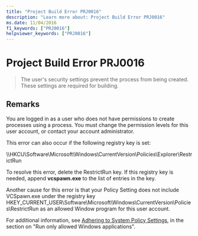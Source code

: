 ```yaml
---
title: "Project Build Error PRJ0016"
description: "Learn more about: Project Build Error PRJ0016"
ms.date: 11/04/2016
f1_keywords: ["PRJ0016"]
helpviewer_keywords: ["PRJ0016"]
---
```

# Project Build Error PRJ0016

> The user's security settings prevent the process from being created. These settings are required for building.

## Remarks

You are logged in as a user who does not have permissions to create processes using a process. You must change the permission levels for this user account, or contact your account administrator.

This error can also occur if the following registry key is set:

\\\HKCU\Software\Microsoft\Windows\CurrentVersion\Policies\Explorer\RestrictRun

To resolve this error, delete the RestrictRun key. If this registry key is needed, append **vcspawn.exe** to the list of entries in the key.

Another cause for this error is that your Policy Setting does not include VCSpawn.exe under the registry key HKEY_CURRENT_USER\Software\Microsoft\Windows\CurrentVersion\Policies\RestrictRun as an allowed Window program for this user account.

For additional information, see [Adhering to System Policy Settings](/previous-versions/windows/desktop/Policy/adhering-to-system-policy-settings), in the section on "Run only allowed Windows applications".
